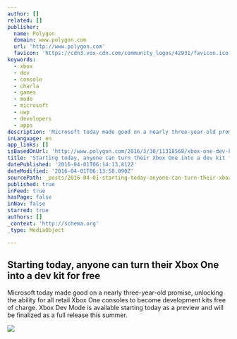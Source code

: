 ```yaml
---
author: []
related: []
publisher:
  name: Polygon
  domain: www.polygon.com
  url: 'http://www.polygon.com'
  favicon: 'https://cdn3.vox-cdn.com/community_logos/42931/favicon.ico'
keywords:
  - xbox
  - dev
  - console
  - charla
  - games
  - mode
  - microsoft
  - uwp
  - developers
  - apps
description: 'Microsoft today made good on a nearly three-year-old promise, unlocking the ability for all retail Xbox One consoles to become development kits free of charge. Xbox Dev Mode is available starting today as a preview and will be finalized as a full release this summer.'
inLanguage: en
app_links: []
isBasedOnUrl: 'http://www.polygon.com/2016/3/30/11318568/xbox-one-dev-kit'
title: 'Starting today, anyone can turn their Xbox One into a dev kit for free'
datePublished: '2016-04-01T06:14:13.812Z'
dateModified: '2016-04-01T06:13:58.090Z'
sourcePath: _posts/2016-04-01-starting-today-anyone-can-turn-their-xbox-one-into-a-dev-ki.md
published: true
inFeed: true
hasPage: false
inNav: false
starred: true
authors: []
_context: 'http://schema.org'
_type: MediaObject

---
```

<article style=""><h1>Starting today, anyone can turn their Xbox One into a dev kit for free</h1><p>Microsoft today made good on a nearly three-year-old promise, unlocking the ability for all retail Xbox One consoles to become development kits free of charge. Xbox Dev Mode is available starting today as a preview and will be finalized as a full release this summer.</p><img src="https://cdn3.vox-cdn.com/thumbor/3igxkS-r7Zd3oA3NMX4-YSXQyDI=/cdn0.vox-cdn.com/uploads/chorus_asset/file/6254753/1-_Retail_Kit_Home.0.png" /></article>